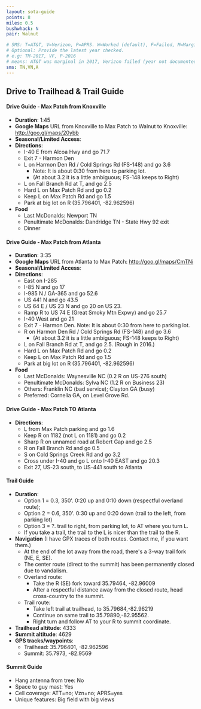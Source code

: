 ```yaml
---
layout: sota-guide
points: 8
miles: 0.5
bushwhack: N
pair: Walnut

# SMS: T=AT&T, V=Verizon, P=APRS. W=Worked (default), F=Failed, M=Marginal (some failed).
# Optional: Provide the latest year checked.
# e.g: TM-2017, VF, P-2016
# means: AT&T was marginal in 2017, Verizon failed (year not documented), APRS worked in 2016.
sms: TN,VN,A
---
```

Drive to Trailhead & Trail Guide
--------------------------------------------------------
#### Drive Guide - Max Patch from Knoxville

* **Duration**: 1:45
* **Google Maps** URL from Knoxville to Max Patch to Walnut to Knoxville: http://goo.gl/maps/20ybb
* **Seasonal/Limited Access**:
* **Directions**:
    * I-40 E from Alcoa Hwy and go 71.7
    * Exit 7 - Harmon Den
    * L on Harmon Den Rd / Cold Springs Rd (FS-148) and go 3.6
        * Note: It is about 0:30 from here to parking lot.
        * (At about 3.2 it is a little ambiguous; FS-148 keeps to Right)
    * L on Fall Branch Rd at T, and go 2.5
    * Hard L on Max Patch Rd and go 0.2
    * Keep L on Max Patch Rd and go 1.5
    * Park at big lot on R (35.796401, -82.962596)
* **Food**
    * Last McDonalds: Newport TN
    * Penultimate McDonalds: Dandridge TN - State Hwy 92 exit
    * Dinner

#### Drive Guide - Max Patch from Atlanta

* **Duration**: 3:35
* **Google Maps** URL from Atlanta to Max Patch: http://goo.gl/maps/CmTNi
* **Seasonal/Limited Access**:
* **Directions**:
    * East on I-285
    * I-85 N and go 17
    * I-985 N / GA-365 and go 52.6
    * US 441 N and go 43.5
    * US 64 E / US 23 N and go 20 on US 23.
    * Ramp R to US 74 E (Great Smoky Mtn Expwy) and go 25.7
    * I-40 West and go 21
    * Exit 7 - Harmon Den.  Note: It is about 0:30 from here to parking lot.
    * R on Harmon Den Rd / Cold Springs Rd (FS-148) and go 3.6
        * (At about 3.2 it is a little ambiguous; FS-148 keeps to Right)
    * L on Fall Branch Rd at T, and go 2.5.  (Rough in 2016.)
    * Hard L on Max Patch Rd and go 0.2
    * Keep L on Max Patch Rd and go 1.5
    * Park at big lot on R (35.796401, -82.962596)
* **Food**
    * Last McDonalds: Waynesville NC (0.2 R on US-276 south)
    * Penultimate McDonalds: Sylva NC (1.2 R on Business 23)
    * Others: Franklin NC (bad service); Clayton GA (busy)
    * Preferred: Cornelia GA, on Level Grove Rd.

#### Drive Guide - Max Patch TO Atlanta
* **Directions**:
    * L from Max Patch parking and go 1.6
    * Keep R on 1182 (not L on 1181) and go 0.2
    * Sharp R on unnamed road at Robert Gap and go 2.5
    * R on Fall Branch Rd and go 0.5
    * S on Cold Springs Creek Rd and go 3.2
    * Cross under I-40 and go L onto I-40 EAST and go 20.3
    * Exit 27, US-23 south, to US-441 south to Atlanta


#### Trail Guide

* **Duration**:
    * Option 1 = 0.3, 350'. 0:20 up and 0:10 down (respectful overland route); 
    * Option 2 = 0.6, 350'. 0:30 up and 0:20 down (trail to the left, from parking lot)
    * Option 3 = ?. trail to right, from parking lot, to AT where you turn L.
    * If you take a trail, the trail to the L is nicer than the trail to the R.
* **Navigation** (I have GPX traces of both routes. Contact me, if you want them.)
    * At the end of the lot away from the road, there's a 3-way trail fork (NE, E, SE).
    * The center route (direct to the summit) has been permanently closed due to vandalism.
    * Overland route:
        * Take the R (SE) fork toward 35.79464, -82.96009
        * After a respectful distance away from the closed route, head cross-country to the summit.
    * Trail route:
        * Take left trail at trailhead, to 35.79684,-82.96219
        * Continue on same trail to 35.79890,-82.95562.
        * Right turn and follow AT to your R to summit coordinate.
* **Trailhead altitude**: 4333
* **Summit altitude**: 4629
* **GPS tracks/waypoints**:
    * Trailhead: 35.796401, -82.962596
    * Summit: 35.7973, -82.9569
    
#### Summit Guide

* Hang antenna from tree: No
* Space to guy mast: Yes
* Cell coverage: ATT=no; Vzn=no; APRS=yes
* Unique features: Big field with big views

